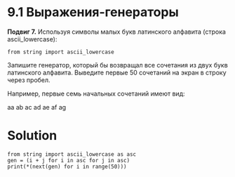 # 9.1 Выражения-генераторы

**Подвиг 7.** Используя символы малых букв латинского 
алфавита (строка ascii_lowercase):

`from string import ascii_lowercase`

Запишите генератор, который бы возвращал все сочетания
из двух букв латинского алфавита. Выведите первые 50
сочетаний на экран в строку через пробел.

Например, первые семь начальных сочетаний имеют вид:

aa ab ac ad ae af ag

# Solution

```
from string import ascii_lowercase as asc
gen = (i + j for i in asc for j in asc)
print(*(next(gen) for i in range(50)))
```
